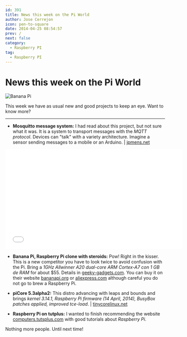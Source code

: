 ```yaml
---
id: 391
title: News this week on the Pi World
author: Jose Cerrejon
icon: pen-to-square
date: 2014-04-25 08:54:57
prev: /
next: false
category:
  - Raspberry PI
tag:
  - Raspberry PI
---
```


# News this week on the Pi World

![Banana Pi](/images/2014/04/bananapi.jpg)

This week we have as usual new and good projects to keep an eye. Want to know more?

- - -
* **Mosquitto message system:** I had read about this project, but not sure what it was. It is a system to transport messages with the *MQTT protocol*. Devices can "talk" with a variety architecture. Imagine a sensor sending messages to a mobile or an Arduino. | [jpmens.net](http://jpmens.net/2013/09/01/installing-mosquitto-on-a-raspberry-pi/)

<iframe width="560" height="315" src="//www.youtube.com/embed/D5pOiAMnUnw" frameborder="0" allowfullscreen></iframe>

* **Banana Pi, Raspberry Pi clone with steroids:** Pow! Right in the kisser. This is a new competitor you have to look twice to avoid confusion with the Pi. Bring a *1GHz Allwinner A20 dual-core ARM Cortex-A7 con 1 GB de RAM* for about $55. Details in [geeky-gadgets.com](http://www.geeky-gadgets.com/banana-pi-raspberry-pi-clone-offers-more-memory-and-faster-processor-for-57-21-04-2014/). You can buy it on their website [bananapi.org](http://www.bananapi.org) or [aliexpress.com](http://www.aliexpress.com/wholesale?SearchText=banana+pi&catId=0&initiative_id=SB_20140420072100) although careful you do not go to brew a Raspberry Pi.

* **piCore 5.3alpha2:** This distro advancing with leaps and bounds and brings *kernel 3.14.1, Raspberry Pi firmware (14 April, 2014), BusyBox patches applied, improved tce-load*. | [tinycorelinux.net](http://forum.tinycorelinux.net/index.php/topic,16951.0.html)

* **Raspberry Pi on tutplus:** I wanted to finish recommending the website [computers.tutsplus.com](http://computers.tutsplus.com/categories/electronics) with good tutorials about *Raspberry Pi*. 

Nothing more people. Until next time!
